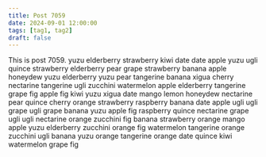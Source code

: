 ```yaml
---
title: Post 7059
date: 2024-09-01 12:00:00
tags: [tag1, tag2]
draft: false
---
```

This is post 7059.
yuzu
elderberry
strawberry
kiwi
date
date
apple
yuzu
ugli
quince
strawberry
elderberry
pear
grape
strawberry
banana
apple
honeydew
yuzu
elderberry
yuzu
pear
tangerine
banana
xigua
cherry
nectarine
tangerine
ugli
zucchini
watermelon
apple
elderberry
tangerine
grape
fig
apple
fig
kiwi
yuzu
xigua
date
mango
lemon
honeydew
nectarine
pear
quince
cherry
orange
strawberry
raspberry
banana
date
apple
ugli
ugli
grape
ugli
grape
banana
yuzu
apple
fig
raspberry
quince
nectarine
grape
ugli
ugli
nectarine
orange
zucchini
fig
banana
strawberry
orange
mango
apple
yuzu
elderberry
zucchini
orange
fig
watermelon
tangerine
orange
zucchini
ugli
banana
yuzu
orange
tangerine
orange
date
quince
kiwi
watermelon
grape
fig
